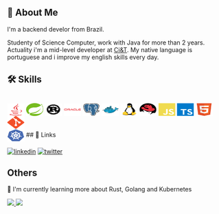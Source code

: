 
## 🚀 About Me

I'm a backend develor from Brazil.

Studenty of Science Computer, work with Java for more than 2 years.
Actuality i'm a mid-level developer at [Ci&T](https://ciandt.com/). My native language is portuguese and i improve my english skills every day.




## 🛠 Skills
<div style="display: inline_block">
  <br>
  <img align="center" alt="pgjbz-java" height="30" width="40" src="https://raw.githubusercontent.com/devicons/devicon/master/icons/java/java-plain.svg">
  <img align="center" alt="pgjbz-spring" height="30" width="40" src="https://raw.githubusercontent.com/devicons/devicon/master/icons/spring/spring-original.svg">
  <img align="center" alt="pgjbz-rust" height="30" width="40" src="https://raw.githubusercontent.com/devicons/devicon/master/icons/rust/rust-plain.svg">
  <img align="center" alt="pgjbz-oracle" height="30" width="40" src="https://raw.githubusercontent.com/devicons/devicon/master/icons/oracle/oracle-original.svg">
  <img align="center" alt="pgjbz-postgresql" height="30" width="40" src="https://raw.githubusercontent.com/devicons/devicon/master/icons/postgresql/postgresql-original.svg">
  <img align="center" alt="pgjbz-docker" height="30" width="40" src="https://raw.githubusercontent.com/devicons/devicon/master/icons/docker/docker-original.svg">
  <img align="center" alt="pgjbz-linux" height="30" width="40" src="https://raw.githubusercontent.com/devicons/devicon/master/icons/linux/linux-original.svg">
  <img align="center" alt="pgjbz-redhatlinux" height="30" width="40" src="https://raw.githubusercontent.com/devicons/devicon/master/icons/redhat/redhat-original.svg">
  <img align="center" alt="pgjbz-Js" height="30" width="40" src="https://raw.githubusercontent.com/devicons/devicon/master/icons/javascript/javascript-plain.svg">
  <img align="center" alt="pgjbz-Ts" height="30" width="40" src="https://raw.githubusercontent.com/devicons/devicon/master/icons/typescript/typescript-plain.svg">
  <img align="center" alt="pgjbz-HTML" height="30" width="40" src="https://raw.githubusercontent.com/devicons/devicon/master/icons/html5/html5-original.svg">
  <img align="center" alt="pgjbz-git" height="30" width="40" src="https://raw.githubusercontent.com/devicons/devicon/master/icons/git/git-original.svg">
  </div>
   <img align="center" alt="pgjbz-k8s" height="30" width="40" src="https://raw.githubusercontent.com/devicons/devicon/master/icons/kubernetes/kubernetes-plain.svg">
  </div>
## 🔗 Links

[![linkedin](https://img.shields.io/badge/linkedin-0A66C2?style=for-the-badge&logo=linkedin&logoColor=white)](https://www.linkedin.com/in/paulogjbezerra/)
[![twitter](https://img.shields.io/badge/twitter-1DA1F2?style=for-the-badge&logo=twitter&logoColor=white)](https://twitter.com/pgjbzr)



## Others

🧠 I'm currently learning more about Rust, Golang and Kubernetes

<div>
  <a href="https://github.com/pgjbz">
    <img height="180em" src="https://github-readme-stats.vercel.app/api?username=pgjbz&show_icons=true&theme=dracula&include_all_commits=true&count_private=true"/>
    <img height="180em" src="https://github-readme-stats.vercel.app/api/top-langs/?username=pgjbz&layout=compact&langs_count=16&theme=dracula"/>
  </a>
<div>


